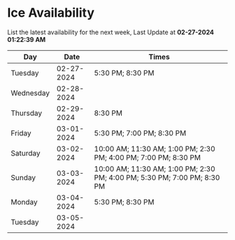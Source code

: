 # Ice Availability

List the latest availability for the next week, Last Update at **02-27-2024 01:22:39 AM**

| Day         | Date        | Times       |
| ----------- | ----------- | ----------- |
|Tuesday|02-27-2024|5:30 PM; 8:30 PM|
|Wednesday|02-28-2024||
|Thursday|02-29-2024|8:30 PM|
|Friday|03-01-2024|5:30 PM; 7:00 PM; 8:30 PM|
|Saturday|03-02-2024|10:00 AM; 11:30 AM; 1:00 PM; 2:30 PM; 4:00 PM; 7:00 PM; 8:30 PM|
|Sunday|03-03-2024|10:00 AM; 11:30 AM; 1:00 PM; 2:30 PM; 4:00 PM; 5:30 PM; 7:00 PM; 8:30 PM|
|Monday|03-04-2024|5:30 PM; 8:30 PM|
|Tuesday|03-05-2024||
